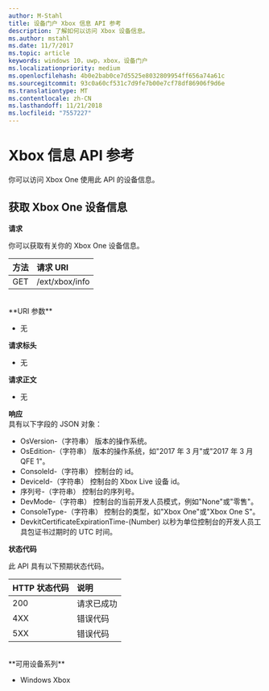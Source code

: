 ```yaml
---
author: M-Stahl
title: 设备门户 Xbox 信息 API 参考
description: 了解如何以访问 Xbox 设备信息。
ms.author: mstahl
ms.date: 11/7/2017
ms.topic: article
keywords: windows 10，uwp，xbox，设备门户
ms.localizationpriority: medium
ms.openlocfilehash: 4b0e2bab0ce7d5525e8032809954ff656a74a61c
ms.sourcegitcommit: 93c0a60cf531c7d9fe7b00e7cf78df86906f9d6e
ms.translationtype: MT
ms.contentlocale: zh-CN
ms.lasthandoff: 11/21/2018
ms.locfileid: "7557227"
---
```

# <a name="xbox-info-api-reference"></a>Xbox 信息 API 参考   
你可以访问 Xbox One 使用此 API 的设备信息。

## <a name="get-xbox-one-device-information"></a>获取 Xbox One 设备信息

**请求**

你可以获取有关你的 Xbox One 设备信息。

方法      | 请求 URI
:------     | :-----
GET | /ext/xbox/info
<br />
**URI 参数**

- 无

**请求标头**

- 无

**请求正文**

- 无

**响应**   
具有以下字段的 JSON 对象：

* OsVersion-（字符串） 版本的操作系统。
* OsEdition-（字符串） 版本的操作系统，如"2017 年 3 月"或"2017 年 3 月 QFE 1"。
* ConsoleId-（字符串） 控制台的 id。
* DeviceId-（字符串） 控制台的 Xbox Live 设备 id。
* 序列号-（字符串） 控制台的序列号。
* DevMode-（字符串） 控制台的当前开发人员模式，例如"None"或"零售"。
* ConsoleType-（字符串） 控制台的类型，如"Xbox One"或"Xbox One S"。
* DevkitCertificateExpirationTime-(Number) 以秒为单位控制台的开发人员工具包证书过期时的 UTC 时间。

**状态代码**

此 API 具有以下预期状态代码。

HTTP 状态代码      | 说明
:------     | :-----
200 | 请求已成功
4XX | 错误代码
5XX | 错误代码

<br />
**可用设备系列**

* Windows Xbox